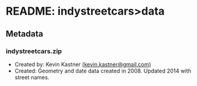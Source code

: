 ﻿# README: indystreetcars>data

## Metadata

### indystreetcars.zip
- Created by: Kevin Kastner [(kevin.kastner@gmail.com)](mailto:kevin.kastner@gmail.com)
- Created: Geometry and date data created in 2008. Updated 2014 with street names.